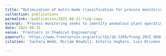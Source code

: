 ```yaml
---
title: "Optimization of multi-mode classification for process monitoring"
collection: publications
permalink: /publication/2022-08-31-fing-copy
excerpt: 'Process monitoring seeks to identify anomalous plant operating states so that operators can take the appropriate actions for recovery. Instrumental to process monitoring is the labeling of known operating states in historical data, so that departures from these states can be identified. This task can be challenging and time consuming as plant data is typically high dimensional and extensive. Moreover, automation of this procedure is not trivial since ground truth labels are often unavailable. In this contribution, this problem is approached as a multi-mode classification one, and an automatic framework for labeling using unsupervised Machine Learning (ML) methods is presented. The implementation was tested using data from the Tennessee Eastman Process and an industrial pyrolysis process. A total of 9 ML ensembles were included. Hyperparameters were optimized using a multi-objective evolutionary optimization algorithm. Unsupervised clustering metrics (silhouette score, Davies-Bouldin index, and Calinski-Harabasz Index) were investigated as candidates for objective functions in the optimization implementation. Results show that ensembles and hyperparameter selection can be aided by multi-objective optimization. It was found that Silhouette score and Davies-Bouldin index are strong predictions of the ensemble’s performance and can then be used to obtain good initial results for subsequent fault detection and fault diagnosis procedures.'
date: 2022-08-31
venue: 'Frontiers in Chemical Engineering'
paperurl: 'https://www.frontiersin.org/articles/10.3389/fceng.2022.900083/full'
citation: 'Zachary Webb, Miriam Nnadili, Estelle Seghers, Luis Briceno-Mena, José Romagnoli (2022). Optimization of Multi-Modal Classification for Process Monitoring. Frontiers in Chemical Engineering, 4, 2673-2718'

---
```

